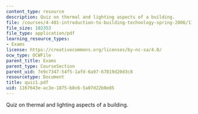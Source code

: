 ```yaml
---
content_type: resource
description: Quiz on thermal and lighting aspects of a building.
file: /courses/4-401-introduction-to-building-technology-spring-2006/1167643eac3e1875b0c65a07d22b0e85_quiz1.pdf
file_size: 102353
file_type: application/pdf
learning_resource_types:
- Exams
license: https://creativecommons.org/licenses/by-nc-sa/4.0/
ocw_type: OCWFile
parent_title: Exams
parent_type: CourseSection
parent_uid: 7e9c7347-54f5-1afd-6a97-67819d20d3c8
resourcetype: Document
title: quiz1.pdf
uid: 1167643e-ac3e-1875-b0c6-5a07d22b0e85
---
```

Quiz on thermal and lighting aspects of a building.